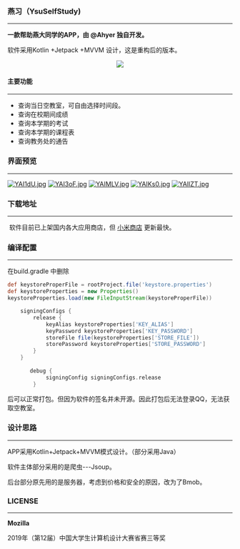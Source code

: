 ### 燕习（YsuSelfStudy)

___

**一款帮助燕大同学的APP，由 @Ahyer 独自开发。**

软件采用Kotlin +Jetpack +MVVM 设计，这是重构后的版本。
<p align="center">
 <img src ="https://s1.ax1x.com/2020/05/06/YALsBR.png"/>
</p>


#### 主要功能

___

* 查询当日空教室，可自由选择时间段。
* 查询在校期间成绩
* 查询本学期的考试
* 查询本学期的课程表
* 查询教务处的通告



### 界面预览

____

[![YAI1dU.jpg](https://s1.ax1x.com/2020/05/06/YAI1dU.jpg)](https://imgchr.com/i/YAI1dU)
[![YAI3oF.jpg](https://s1.ax1x.com/2020/05/06/YAI3oF.jpg)](https://imgchr.com/i/YAI3oF)
[![YAIMLV.jpg](https://s1.ax1x.com/2020/05/06/YAIMLV.jpg)](https://imgchr.com/i/YAIMLV)
[![YAIKs0.jpg](https://s1.ax1x.com/2020/05/06/YAIKs0.jpg)](https://imgchr.com/i/YAIKs0)
[![YAIlZT.jpg](https://s1.ax1x.com/2020/05/06/YAIlZT.jpg)](https://imgchr.com/i/YAIlZT)



### 下载地址

____

​	软件目前已上架国内各大应用商店，但 [小米商店](http://app.mi.com/details?id=com.example.ysuselfstudy&ref=search) 更新最快。



### 编译配置

___

在build.gradle 中删除

```groovy
def keystoreProperFile = rootProject.file('keystore.properties')
def keystoreProperties = new Properties()
keystoreProperties.load(new FileInputStream(keystoreProperFile))

    signingConfigs {
        release {
            keyAlias keystoreProperties['KEY_ALIAS']
            keyPassword keystoreProperties['KEY_PASSWORD']
            storeFile file(keystoreProperties['STORE_FILE'])
            storePassword keystoreProperties['STORE_PASSWORD']
        }
    }
    
       debug {
            signingConfig signingConfigs.release
        }
```

后可以正常打包。但因为软件的签名并未开源。因此打包后无法登录QQ，无法获取空教室。



### 设计思路

___

APP采用Kotlin+Jetpack+MVVM模式设计。（部分采用Java）

软件主体部分采用的是爬虫---Jsoup。

后台部分原先用的是服务器，考虑到价格和安全的原因，改为了Bmob。



### LICENSE

______

**Mozilla**

2019年（第12届）中国大学生计算机设计大赛省赛三等奖
